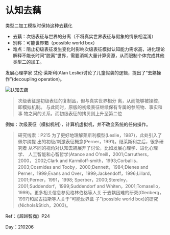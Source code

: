 # 认知去藕

类型二加工模拟时保持这种去藕化

- 去藕：次级表征与世界的分离（不将真实世界表征与假象的情景相混淆）
- 别称：可能世界箱（possible world box）
- 难点：阻止初级表征发生变化时影响次级表征模拟认知能力需求高，进化理论解释不能长时间“脱离”世界，需要消耗大量计算资源，从而限制个体完成其他类型二的加工。

发展心理学家 艾伦·莱斯利(Alan Leslie)讨论了儿童假装的逻辑，提出了“去耦操作”(decoupling operation)。

![认知去藕](https://i.loli.net/2021/02/06/brH2WnVIE4wsBeA.jpg)

>次级表征是初级表征的复制品，但与真实世界相分 离，从而能够被操控，即模拟机制。
与此同时，原版的初级表征继续保有专属的参照物、事实和事 物之间的关系，而初级表征的拷贝则上升至第二位

例如：次级表征（模拟机制），计算机虚拟机，并不改变系统的任何操作。

 >研究线索：P215  为了更好地理解莱斯利模型(Leslie，1987)，此处引入了佩尔纳提 出的初级/刺激表征概念(Perner，1991)。继莱斯利之后，很多研究者 从不同的视角对认知去耦展开了讨论，比如发展心理学、进化心理学、 人工智能和心智哲学(Atance and O’neill，2001;Carruthers，2000， 2002;Clark and Karmiloff-smith，1993;Corballis，2003;Cosmides and Tooby，2000;Dennett，1984;Dienes and Perner，1999;Evans and Over，1999;Jackendoff，1996;Lillard，2001;Perner，1991，1998; Sperber，2000;Sterelny，2001;Suddendorf，1999;Suddendorf and Whiten，2001;Tomasello，1999)。更多相关信息参见格林伯格等人关 于去耦困难的研究(Glenberg，1997)和尼古拉斯等人关于“可能世界盒 子”(possible world box)的研究(Nichols&Stich，2003)。

Ref：《超越智商》P24

Day：210206